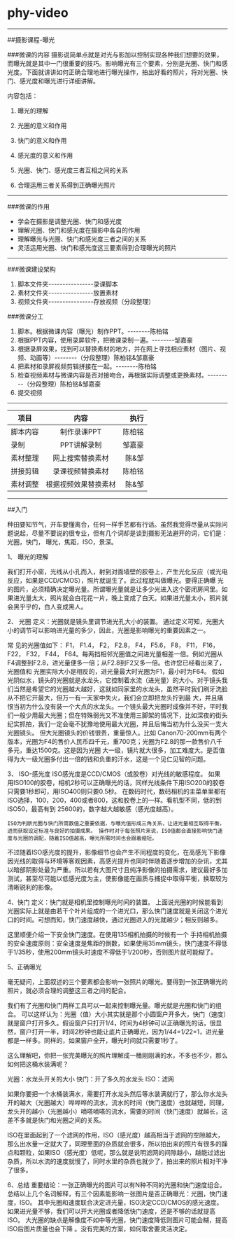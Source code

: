 # phy-video

-----------
##摄影课程-曝光

###微课的内容
摄影说简单点就是对光与影加以控制实现各种我们想要的效果，而曝光就是其中一门很重要的技巧。影响曝光有三个要素，分别是光圈、快门和感光度。下面就讲讲如何正确合理地进行曝光操作，拍出好看的照片，将对光圈、快门、感光度和曝光进行详细讲解。

内容包括：

1. 曝光的理解   

2. 光圈的意义和作用 

3. 快门的意义和作用 

4. 感光度的意义和作用 

5. 光圈、快门、感光度三者互相之间的关系 

6. 合理运用三者关系得到正确曝光照片

--------------------------------------


###微课的作用
*   学会在摄影是调整光圈、快门和感光度
*   理解光圈、快门和感光度在摄影中各自的作用
*   理解曝光与光圈、快门和感光度三者之间的关系
*   灵活运用光圈、快门和感光度这三要素得到合理曝光的照片  


---------------------
###微课建设架构
1. 脚本文件夹----------------录课脚本
2. 素材文件夹----------------放置素材
3. 视频文件夹----------------存放视频（分段整理）


###微课分工
1. 脚本。根据微课内容（曝光）制作PPT。--------陈柏铭
2. 根据PPT内容，使用录屏软件，把微课录制一遍。--------邹嘉豪
3. 根据录屏效果，找到可以替换素材的地方，并在网上寻找相应素材（图片、视频、动画等）--------（分段整理）陈柏铭&邹嘉豪
4. 把素材和录屏视频剪辑拼接在一起。--------陈柏铭
5. 检查视频素材与微课内容是否对接吻合，再根据实际调整或更换素材。---------（分段整理）陈柏铭&邹嘉豪
6. 提交视频


----------------------------------------
 项目       | 内容           | 执行 
 ------------- |:-------------:| -----:
 脚本内容    | 制作录课PPT | 陈柏铭 
 录制     | PPT讲解录制      |  邹嘉豪
 素材整理 | 网上搜索替换素材     |  陈&邹 
 拼接剪辑 | 录课视频替换素材 | 陈柏铭 
 素材调整 | 根据视频效果替换素材 | 陈&邹 
 
 
 ___________________________________
 
 
##入门

种田要知节气，开车要懂离合，任何一样手艺都有行话。虽然我觉得尽量从实际问题说起，尽量不要说的很专业，但有几个词却是谈到摄影无法避开的词，它们是：光圈，快门， 曝光，焦距，ISO，景深。

1、	曝光的理解

我们打开小窗，光线从小孔而入，射到对面墙壁的胶卷上，产生光化反应（或光电反应，如果是CCD/CMOS），照片就诞生了。此过程就叫做曝光。要得正确曝 光的图片，必须精确决定曝光量。所谓曝光量就是让多少光进入这个密闭房间里。如果进光量太大，照片就会白花花一片，晚上变成了白天。如果进光量太小，照片就会黑乎乎的，白人变成黑人。


2、	光圈
定义：光圈就是镜头里调节进光孔大小的装置。
通过定义可知，光圈大小的调节可以影响进光量的多少，因此，光圈是影响曝光的重要因素之一。
 
常 见的光圈值如下： F1， F1.4， F2， F2.8， F4， F5.6， F8， F11， F16， F22， F32， F44， F64。每两挡相邻光圈值之间进光量相差一倍。例如光圈从F4调整到F2.8，进光量便多一倍；从F2.8到F2又多一倍。也许您已经看出来了，光圈值和 光圈实际大小是相反的，进光量最大时光圈为F1，最小时为F64。
假如光阴似水，镜头的光圈就是水龙头，它控制着水流（进光量）的大小。对于镜头我们当然是希望它的光圈越大越好，这就如同家里的水龙头，虽然平时我们刷牙洗脸从不把它开最大，但万一有一天家中失火，我们会立即把龙头拧到最 大，并且痛恨当初为什么没有装一个大点的水龙头。一个镜头最大光圈时成像并不好，平时我们一般少用最大光圈；但在特殊弱光又不准使用三脚架的情况下，比如深夜的街头纪实抓拍，我们一定会毫不犹豫地使用最大光圈，并且后悔当初为什么没买一支大光圈镜头。
但大光圈镜头的价钱很贵，重量惊人。比如 Canon70-200mm有两个版本，光圈为F4的售价人民币四千元，重700克；光圈为F2.8的那一款售价八千多元，重达1500克。这是因为光圈 大一级，镜片就大很多，加工难度大。是否值得为大一级光圈多付出一倍的钱和负重的汗水，这是一个见仁见智的问题。


3、	ISO-感光度
ISO感光度是CCD/CMOS（或胶卷）对光线的敏感程度。
如果 用ISO100的胶卷，相机2秒可以正确曝光的话，同样光线条件下用ISO200的胶卷只需要1秒即可，用ISO400则只要0.5秒。 在数码时代，数码相机的主菜单里都有ISO选择，100，200，400或者800，这和胶卷上的一样。看机型不同，低的到ISO50，最高有到 25600的，数字越大越敏感（感光度越高）。
 
	ISO为判断光圈与快门所需数值之重要依据，与曝光值形成三角关系，让进光量相互取得平衡，进而获取设定标准与良好的拍摄成果。 操作时对于每张照片来说，ISO值都会直接影响快门速度与光圈的调配，随着ISO值越高，曝光所需时间也会跟着缩短。
不过随着ISO感光度的提升，影像细节也会产生不同程度的变化，在高感光下影像因光线的取得与环境等客观因素，高感光提升也同时伴随着逐步增加的杂讯，尤其以暗部阴影处最为严重。所以若有大图尺寸且纯净影像的拍摄需求，建议最好多加测试，甚至尽可能以低感光度为主，使影像能在画质与捕捉中取得平衡，换取较为清晰锐利的影像。


4、快门
定义：快门就是相机里控制曝光时间的装置。 
上面说光圈的时候能看到光圈实际上就是由若干个叶片组成的一个进光口，那么快门速度就是关闭这个进光口的时间。可想而知，快门速度越快，通过光圈进入的光就越少；相反则越多。
 
这里顺便介绍一下安全快门速度。在使用135相机拍摄的时候有一个 手持相机拍摄的安全速度原则：安全速度是焦距的倒数，如果使用35mm镜头，快门速度不得低于1/35秒，使用200mm镜头时速度不得低于1/200秒，否则图片就可能糊了。


5、正确曝光
 
毫无疑问，上面叙述的三个要素都会影响一张照片的曝光。要得到一张正确曝光的照片，就必须合理的调整这三者之间的配合。

我们有了光圈和快门两样工具可以一起来控制曝光量。曝光就是光圈和快门的组合。 可以这样认为：光圈（值）大小其实就是那个小圆窗户开多大，快门（速度）就是窗户打开多久。假设窗户只打开1/4，时间为4秒钟可以正确曝光的话，很显 然，窗户打开一半，时间2秒钟也能让底片正确曝光，因为1/4*4=1/2*2=1，进光量都是一样多。同样的，如果窗户全开，曝光时间就只需要1秒了。

这么理解吧，你把一张完美曝光的照片理解成一桶刚刚满的水，不多也不少，那么如何把这桶水装满呢？

光圈：水龙头开关的大小
快门：开了多久的水龙头
ISO：滤网

如果你要把一个水桶装满水，需要打开水龙头然后等水装满就行了，那么你水龙头开的越大（光圈越大）哗哗哗的流水，流水的时间（快门速度）也就越短，同理，龙头开的越小（光圈越小）嘀嗒嘀嗒的流水，需要的时间（快门速度）就越长，这差不多就是快门和光圈之间的关系。

ISO在里面起到了一个滤网的作用，ISO（感光度）越高相当于滤网的空隙越大，那么出水量一定就大了，同理里面的杂质就会很多，所以拍出来的照片有很多的躁点和颗粒，如果ISO（感光度）低呢，那么就是说明滤网的间隙越小，越能过滤出杂质，所以水流的速度就慢了，同时水里的杂质也就少了，拍出来的照片相对干净了很多。

6、总结
重要结论：一张正确曝光的图片可以有N种不同的光圈和快门速度组合。
总结以上几个名词解释，有三个因素能影响一张图片是否正确曝光：光圈，快门速度，ISO。 其中光圈和速度联合决定进光量，ISO决定CCD/CMOS的感光速度。如果进光量不够，我们可以开大光圈或者降低快门速度，还是不够的话就提高ISO。 大光圈的缺点是解像度不如中等光圈，快门速度降低则图片可能会糊，提高ISO后图片质量也会下降 。没有完美的方案，如何取舍要灵活决定。

